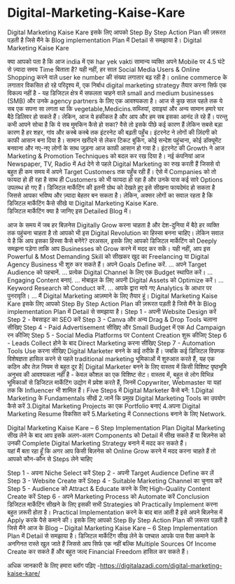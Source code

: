 # Digital-Marketing-Kaise-Kare
Digital Marketing Kaise Kare  इसके लिए आपको Step By Step Action Plan की ज़रूरत पड़ती है जिसे मैंने के Blog implementation Plan में Detail से समझाया है।
Digital Marketing Kaise Kare
 
क्या आपको पता है कि आज india में एक har yek vakti  सामान्य व्यक्ति अपने Mobile पर 4.5 घंटे से ज़्यादा समय Time  बिताता है?
यही नहीं, हर साल Social Media Users & Online Shopping करने वाले user  ke number की संख्या लगातार बढ़ रही है। 
online commerce के लगातार विकसित हो रहे परिदृश्य में, एक निर्बाध digital marketing strategy तैयार करना सिर्फ एक विकल्प नहीं है - यह डिजिटल क्षेत्र में सफलता चाहने वाले small and medium businesses (SMB) और उनके agency partners के लिए एक आवश्यकता है। 
आज से कुछ साल पहले तक ये सब एक सपना सा लगता था कि vegetable,Medicins.सब्जियां, दवाइयां और अन्य सामान हमारे घर बैठे डिलिवर हो सकते हैं। 
लेकिन, आज ये हकीकत है और आप और हम सब इसका आनंद ले रहे हैं। 
परन्तु कभी आपने सोचा है कि ये सब मुमकिन कैसे हो सका?
वैसे तो इसके पीछे कई कारण हैं लेकिन सबसे बड़ा कारण है हर शहर, गांव और कस्बे कस्बे तक इंटरनेट की बढ़ती पहुँच। 
इंटरनेट ने लोगों की ज़िंदगी को काफी आसान बना दिया है। 
सामान खरीदने से लेकर टिकट बुकिंग, कोई सन्देश पहुंचाना, कोई डॉक्यूमेंट बनवाना और नए-नए लोगों के साथ जुड़ना आज काफी आसान हो गया है। 
इंटरनेट की Growth ने आज Marketing & Promotion Techniques को बदल कर रख दिया है। 
नई कंपनियां आज Newspaper, TV, Radio में Ad देने से पहले Digital Marketing का रुख करती हैं जिससे वो बहुत ही कम समय में अपने Target Customers तक पहुँच रही हैं। 
ऐसे में Companies को तो फायदा हो ही रहा है साथ ही Customers को भी फायदा हो रहा है और उनके पास कई सारे Options उपलब्ध हो गए हैं। 
डिजिटल मार्केटिंग की इतनी ग्रोथ को देखते हुए इसे सीखना फायदेमंद हो सकता है जिससे आपका भविष्य और ज़्यादा बेहतर बन सकता है। 
लेकिन, अक्सर लोगों का सवाल रहता है कि डिजिटल मार्केटिंग कैसे सीखे या Digital Marketing Kaise Kare.  
डिजिटल मार्केटिंग क्या है जानिए इस Detailed Blog में।  

आज के समय में जब हर बिज़नेस Digitally Grow करना चाहता है और देश-दुनिया में बैठे हर व्यक्ति तक पहुंचना चाहता है तो आपको भी इस Digital Revolution का हिस्सा बनना चाहिए।
लेकिन सवाल ये है कि आप इसका हिस्सा कैसे बनेंगे?
दरअसल, इसके लिए आपको डिजिटल मार्केटिंग को Deeply समझना पड़ेगा ताकि आप Businesses को Grow करने में मदद कर सकें।
यही नहीं, आप इस Powerful & Most Demanding Skill को सीखकर खुद का Freelancing या Digital Agency Business भी शुरु कर सकते हैं।
अपने  Goals Define करें. ...
अपने Target Audience को पहचानें. ...
प्रत्येक Digital Channel के लिए एक Budget स्थापित करें। ...
Engaging Content बनाएं. ...
मोबाइल के लिए अपनी Digital Assets को Optimize करें। ...
Keyword Research को Conduct करें. ...
आपके द्वारा मापे गए Analytics  के आधार पर पुनरावृति। ...
मैं Digital Marketing आज़माने के लिए तैयार हूं।
Digital Marketing Kaise Kare इसके लिए आपको Step By Step Action Plan की ज़रूरत पड़ती है जिसे मैंने के Blog implementation Plan में Detail से समझाया है।
Step 1 - अपनी Website Design करें
Step 2 - वेबसाइट का SEO करें
Step 3 - Canva और अन्य Drag & Drop Tools चलाना सीखिए
Step 4 - Paid Advertisement सीखिए और Small Budget में एक Ad Campaign रन कीजिए
Step 5 - Social Media Platforms पर Content Creation शुरू कीजिए
Step 6 - Leads Collect होने के बाद Direct Marketing करना सीखिए
Step 7 - Automation Tools Use करना सीखिए
Digital Marketer बनने के कई तरीके हैं। जबकि कई डिजिटल विपणक विशेषज्ञता हासिल करने से पहले traditional marketing भूमिकाओं में शुरुआत करते हैं, यह एक कठिन और तेज़ नियम से बहुत दूर है| Digital Marketer बनने के लिए वास्तव में किसी विशिष्ट पृष्ठभूमि अनुभव की आवश्यकता नहीं है - केवल कौशल का एक विशिष्ट सेट। वास्तव में, बहुत से लोग विभिन्न भूमिकाओं से डिजिटल मार्केटिंग उद्योग में प्रवेश करते हैं, जिनमें Copywriter, Webmaster या यहां तक कि Influencer भी शामिल हैं।
Five Steps में Digital Marketer कैसे बनें:
1.Digital Marketing के Fundamentals सीखें
2.जानें कि प्रमुख Digital Marketing Tools का उपयोग कैसे करें
3.Digital Marketing Projects का एक Portfolio  बनाएं
4.अपना Digital Marketing Resume विकसित करें
5.Marketing में Connections बनाने के लिए Network.

Digital Marketing Kaise Kare – 6 Step Implementation Plan
Digital Marketing सीख लेने के बाद आप इसके अलग-अलग Components को Detail में सीख सकते हैं या बिज़नेस को उनकी Complete Digital Marketing Strategy बनाने में मदद कर सकते हैं।  
यहां मैं बता रहा हूँ कि अगर आप किसी बिज़नेस को Online Grow करने में मदद करना चाहते हैं तो आपको कौन-कौन से Steps लेने चाहिए

Step 1 - अपना Niche Select करें
Step 2 - अपनी Target Audience Define कर लें
Step 3 - Website Create करें
Step 4 - Suitable Marketing Channel का चुनाव करें
Step 5 - Audience को Attract & Educate करने के लिए High-Quality Content
 	     Create करें
Step 6 - अपने Marketing Process को Automate करें
Conclusion
डिजिटल मार्केटिंग सीखने के लिए इसकी सभी Strategies को Practically Implement करना बहुत ज़रूरी होता है। 
Practical Implementation करने के बाद बात आती है इसे अपने बिज़नेस में Apply करके पैसे कमाने की। 
इसके लिए आपको Step By Step Action Plan की ज़रूरत पड़ती है जिसे मैंने आज के Blog – Digital Marketing Kaise Kare – 6 Step Implementation Plan में Detail से समझाया है। 
डिजिटल मार्केटिंग सीख लेने के पश्चात आपके पास पैसा कमाने के अनगिनत रास्ते खुल जाते हैं जिससे आप सिर्फ एक नहीं बल्कि Multiple Sources Of Income Create कर सकते हैं और बहुत जल्द Financial Freedom हासिल कर सकते हैं।  

अधिक जानकारी के लिए हमारा ब्लॉग पढ़िए -https://digitalazadi.com/digital-marketing-kaise-kare/




